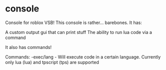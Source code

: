 # console
Console for roblox VSB!
This console is rather... barebones. 
It has:

  A custom output gui that can print stuff
  The ability to run lua code via a command
  
It also has commands!

Commands:
  -exec/lang - Will execute code in a certain language. Currently only lua (lua) and tpscript (tps) are supported
